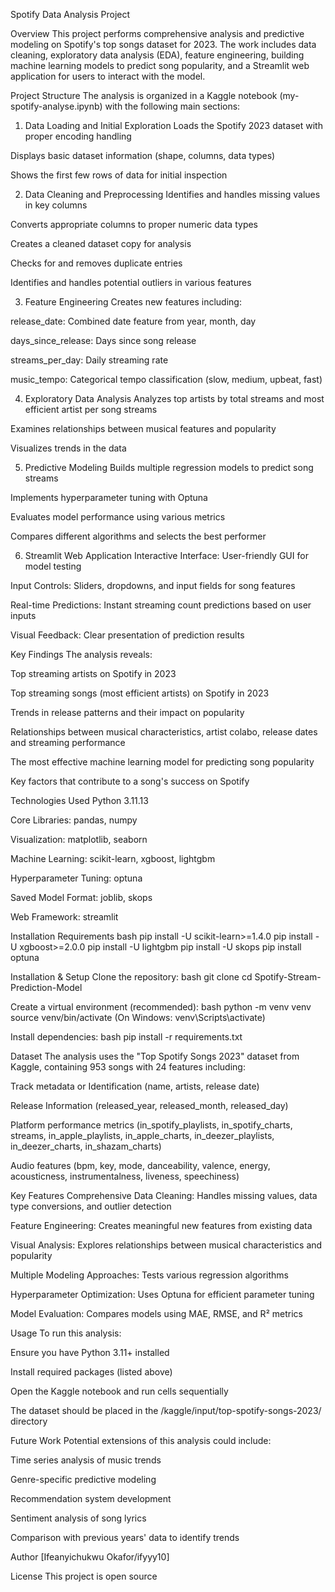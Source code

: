 Spotify Data Analysis Project

Overview
This project performs comprehensive analysis and predictive modeling on Spotify's top songs dataset for 2023. The work includes data cleaning, exploratory data analysis (EDA), feature engineering, building machine learning models to predict song popularity, and a Streamlit web application for users to interact with the model.

Project Structure
The analysis is organized in a Kaggle notebook (my-spotify-analyse.ipynb) with the following main sections:


1. Data Loading and Initial Exploration
Loads the Spotify 2023 dataset with proper encoding handling

Displays basic dataset information (shape, columns, data types)

Shows the first few rows of data for initial inspection


2. Data Cleaning and Preprocessing
Identifies and handles missing values in key columns

Converts appropriate columns to proper numeric data types

Creates a cleaned dataset copy for analysis

Checks for and removes duplicate entries

Identifies and handles potential outliers in various features


3. Feature Engineering
Creates new features including:

release_date: Combined date feature from year, month, day

days_since_release: Days since song release

streams_per_day: Daily streaming rate

music_tempo: Categorical tempo classification (slow, medium, upbeat, fast)


4. Exploratory Data Analysis
Analyzes top artists by total streams and most efficient artist per song streams

Examines relationships between musical features and popularity

Visualizes trends in the data


5. Predictive Modeling
Builds multiple regression models to predict song streams

Implements hyperparameter tuning with Optuna

Evaluates model performance using various metrics

Compares different algorithms and selects the best performer


6. Streamlit Web Application
Interactive Interface: User-friendly GUI for model testing

Input Controls: Sliders, dropdowns, and input fields for song features

Real-time Predictions: Instant streaming count predictions based on user inputs

Visual Feedback: Clear presentation of prediction results


Key Findings
The analysis reveals:

Top streaming artists on Spotify in 2023

Top streaming songs (most efficient artists) on Spotify in 2023

Trends in release patterns and their impact on popularity

Relationships between musical characteristics, artist colabo, release dates and streaming performance

The most effective machine learning model for predicting song popularity

Key factors that contribute to a song's success on Spotify


Technologies Used
Python 3.11.13

Core Libraries: pandas, numpy

Visualization: matplotlib, seaborn

Machine Learning: scikit-learn, xgboost, lightgbm

Hyperparameter Tuning: optuna

Saved Model Format: joblib, skops

Web Framework: streamlit


Installation Requirements
bash
pip install -U scikit-learn>=1.4.0
pip install -U xgboost>=2.0.0
pip install -U lightgbm
pip install -U skops
pip install optuna


Installation & Setup
Clone the repository:
bash
git clone <your-repo-url>
cd Spotify-Stream-Prediction-Model

Create a virtual environment (recommended):
bash
python -m venv venv
source venv/bin/activate  (On Windows: venv\Scripts\activate)

Install dependencies:
bash
pip install -r requirements.txt


Dataset
The analysis uses the "Top Spotify Songs 2023" dataset from Kaggle, containing 953 songs with 24 features including:

Track metadata or Identification (name, artists, release date)

Release Information (released_year, released_month, released_day)

Platform performance metrics (in_spotify_playlists, in_spotify_charts, streams, in_apple_playlists, in_apple_charts, in_deezer_playlists, in_deezer_charts, in_shazam_charts)

Audio features (bpm, key, mode, danceability, valence, energy, acousticness, instrumentalness, liveness, speechiness)


Key Features
Comprehensive Data Cleaning: Handles missing values, data type conversions, and outlier detection

Feature Engineering: Creates meaningful new features from existing data

Visual Analysis: Explores relationships between musical characteristics and popularity

Multiple Modeling Approaches: Tests various regression algorithms

Hyperparameter Optimization: Uses Optuna for efficient parameter tuning

Model Evaluation: Compares models using MAE, RMSE, and R² metrics


Usage
To run this analysis:

Ensure you have Python 3.11+ installed

Install required packages (listed above)

Open the Kaggle notebook and run cells sequentially

The dataset should be placed in the /kaggle/input/top-spotify-songs-2023/ directory


Future Work
Potential extensions of this analysis could include:

Time series analysis of music trends

Genre-specific predictive modeling

Recommendation system development

Sentiment analysis of song lyrics

Comparison with previous years' data to identify trends


Author
[Ifeanyichukwu Okafor/ifyyy10]


License
This project is open source 
